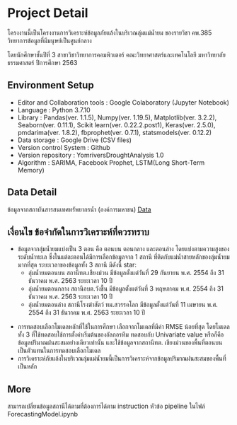 # Project Detail
โครงงานนี้เป็นโครงงานการวิเคราะห์ข้อมูลภัยแล้งในบริเวณลุ่มแม่น้ำยม ของรายวิชา คพ.385 วิทยาการข้อมูลที่มีมนุษย์เป็นศูนย์กลาง

โดยนักศึกษาชั้นปีที่ 3 สาขาวิชาวิทยาการคอมพิวเตอร์ คณะวิทยาศาสตร์และเทคโนโลยี มหาวิทยาลัยธรรมศาสตร์ ปีการศึกษา 2563

## Environment Setup
  - Editor and Collaboration tools : Google Colaboratory (Jupyter Notebook)
  - Language : Python 3.7.10
  - Library : Pandas(ver. 1.1.5), Numpy(ver. 1.19.5), Matplotlib(ver. 3.2.2), Seaborn(ver. 0.11.1), Scikit learn(ver. 0.22.2.post1), Keras(ver. 2.5.0), pmdarima(ver. 1.8.2), fbprophet(ver. 0.7.1), statsmodels(ver. 0.12.2)
  - Data storage : Google Drive (CSV files)
  - Version control System : Github
  - Version repository : YomriversDroughtAnalysis 1.0
  - Algorithm : SARIMA, Facebook Prophet, LSTM(Long Short-Term Memory)

## Data Detail
ข้อมูลจากสถาบันสารสนเทศทรัพยากรน้ำ (องค์การมหาชน) [Data](https://drive.google.com/drive/folders/1ezFS9OX_Mmj8V-rSclCaBi8Mqthv2hA-?usp=sharing)


## เงื่อนไข ข้อจํากัดในการวิเคราะห์ที่ควรทราบ
- ข้อมูลจากลุ่มน้ำยมแบ่งเป็น 3 ตอน คือ ตอนบน ตอนกลาง และตอนล่าง โดยแบ่งตามความสูงของระดับน้ำทะเล ซึ่งในแต่ละตอนได้มีการเลือกข้อมูลจาก 1 สถานี ที่ติดกับแม่น้ำสายหลักของลุ่มน้ำยมมากที่สุด ระยะเวลาของข้อมูลทั้ง 3 สถานี มีดังนี้
star:
  - ลุ่มน้ำยมตอนบน สถานีทต.เชียงม่วน มีข้อมูลตั้งแต่วันที่ 29 กันยายน พ.ศ. 2554 ถึง 31 ธันวาคม พ.ศ. 2563 ระยะเวลา 10 ปี
  - ลุ่มน้ำยมตอนกลาง สถานีอบต.วังชื้น  มีข้อมูลตั้งแต่วันที่ 3 พฤษภาคม พ.ศ. 2554 ถึง 31 ธันวาคม พ.ศ. 2563 ระยะเวลา 10 ปี
  - ลุ่มน้ำยมตอนล่าง สถานีโรงฆ่าสัตว์ ทม.สวรรคโลก  มีข้อมูลตั้งแต่วันที่ 11 เมษายน พ.ศ. 2554 ถึง 31 ธันวาคม พ.ศ. 2563 ระยะเวลา 10 ปี
* การทดสอบเลือกโมเดลหลักที่ใช้ในการศึกษา เลือกจากโมเดลที่มีค่า RMSE น้อยที่สุด โดยโมเดลทั้ง 3 ที่ใช้ทดสอบใช้การตั้งค่าเริ่มต้นของอัลกอรทึม ทดสอบกับ Univariate value หรือก็คือข้อมูลปริมาณฝนสะสมอย่างเดียวเท่านั้น และใช้ข้อมูลจากสถานีทต. เชียงม่วนของพื้นที่ตอนบนเป็นตัวแทนในการทดสอบเลือกโมเดล
* การวิเคราะห์ภัยแล้งในบริเวณลุ่มแม่น้ำยมนี้เป็นการวิเคราะห์จากข้อมูลปริมาณฝนสะสมของพื้นที่เป็นหลัก


## More
สามารถเปลี่ยนข้อมูลสถานีได้ตามที่ต้องการได้ตาม instruction หัวข้อ pipeline ในไฟล์ ForecastingModel.ipynb
